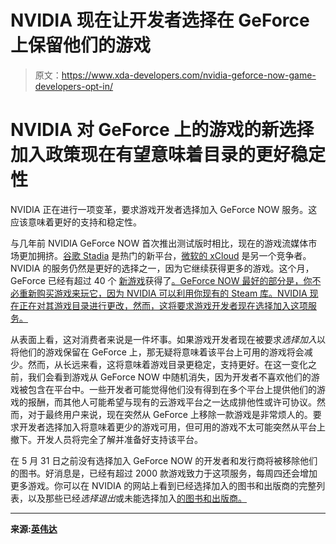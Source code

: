 # NVIDIA 现在让开发者选择在 GeForce 上保留他们的游戏

> 原文：<https://www.xda-developers.com/nvidia-geforce-now-game-developers-opt-in/>

# NVIDIA 对 GeForce 上的游戏的新选择加入政策现在有望意味着目录的更好稳定性

NVIDIA 正在进行一项变革，要求游戏开发者选择加入 GeForce NOW 服务。这应该意味着更好的支持和稳定性。

与几年前 NVIDIA GeForce NOW 首次推出测试版时相比，现在的游戏流媒体市场更加拥挤。[谷歌 Stadia](https://www.xda-developers.com/google-stadia-games-pricing-availability/) 是热门的新平台，[微软的 xCloud](https://www.xda-developers.com/microsoft-project-xcloud-stream-xbox-games/) 是另一个竞争者。NVIDIA 的服务仍然是更好的选择之一，因为它继续获得更多的游戏。这个月，GeForce 已经有超过 40 个 [新游戏](https://www.xda-developers.com/nvidia-announces-19-new-games-geforce-now-game-streaming/)获得了[。GeForce NOW 最好的部分是，你不必重新购买游戏来玩它，因为 NVIDIA 可以利用你现有的 Steam 库。NVIDIA 现在正在对其游戏目录进行更改，然而，这将要求游戏开发者现在选择加入这项服务。](https://www.xda-developers.com/nvidia-geforce-now-adds-another-18-new-games-cloud-gaming-streaming-library/)

从表面上看，这对消费者来说是一件坏事。如果游戏开发者现在被要求*选择加入*以将他们的游戏保留在 GeForce 上，那无疑将意味着该平台上可用的游戏将会减少。然而，从长远来看，这将意味着游戏目录更稳定，支持更好。在这一变化之前，我们会看到游戏从 GeForce NOW 中随机消失，因为开发者不喜欢他们的游戏被包含在平台中。一些开发者可能觉得他们没有得到在多个平台上提供他们的游戏的报酬，而其他人可能希望与现有的云游戏平台之一达成排他性或许可协议。然而，对于最终用户来说，现在突然从 GeForce 上移除一款游戏是非常烦人的。要求开发者选择加入将意味着更少的游戏可用，但可用的游戏不太可能突然从平台上撤下。开发人员将完全了解并准备好支持该平台。

在 5 月 31 日之前没有选择加入 GeForce NOW 的开发者和发行商将被移除他们的图书。好消息是，已经有超过 2000 款游戏致力于这项服务，每周四还会增加更多游戏。你可以在 NVIDIA 的网站上看到已经选择加入的图书和出版商的完整列表，以及那些已经*选择退出*或未能选择加入[的图书和出版商。](https://nvidia.custhelp.com/app/answers/detail/a_id/5026/~/geforce-now-game-catalog-status)

* * *

**来源:[英伟达](https://blogs.nvidia.com/blog/2020/05/27/geforce-now-library-may/)**